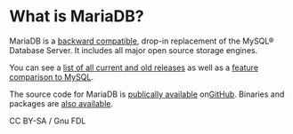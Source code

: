 # What is MariaDB?

MariaDB is a [backward compatible](https://app.gitbook.com/s/aEnK0ZXmUbJzqQrTjFyb/comparison/mariadb-vs-mysql-compatibility), drop-in replacement of the MySQL® Database Server. It includes all major open source storage engines.

You can see a [list of all current and old releases](../../../../../en/new-and-old-releases/) as well as a [feature comparison to MySQL](https://app.gitbook.com/s/aEnK0ZXmUbJzqQrTjFyb/comparison/mariadb-vs-mysql-features).

The source code for MariaDB is [publically available](../../../../../clients-and-utilities/server-client-software/download/getting-the-mariadb-source-code.md) on[GitHub](https://github.com/MariaDB/server). Binaries and packages are [also available](https://mariadb.org/download).

CC BY-SA / Gnu FDL
